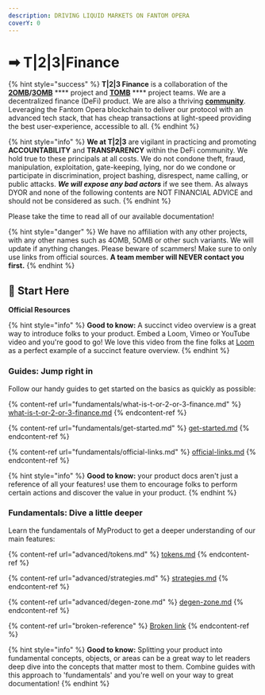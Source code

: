 ```yaml
---
description: DRIVING LIQUID MARKETS ON FANTOM OPERA
coverY: 0
---
```


# ➡ T|2|3|Finance

{% hint style="success" %}
**T|2|3 Finance** is a collaboration of the [**2OMB**](https://2omb.finance)**/**[**3OMB**](https://3omb.finance) **** project and [**TOMB**](https://tomb.finance) **** project teams. We are a decentralized finance (DeFi) product. We are also a thriving [**community**](https://discord.gg/fAMqw6vF).  Leveraging the Fantom Opera blockchain to deliver our protocol with an advanced tech stack, that has cheap transactions at light-speed providing the best user-experience, accessible to all.
{% endhint %}

{% hint style="info" %}
**We at T|2|3** are vigilant in practicing and promoting **ACCOUNTABILITY** and **TRANSPARENCY** within the DeFi community. We hold true to these principals at all costs. We do not condone theft, fraud, manipulation, exploitation, gate-keeping, lying, nor do we condone or participate in discrimination, project bashing, disrespect, name calling, or public attacks. _**We will expose any bad actors**_ if we see them. As always DYOR and none of the following contents are NOT FINANCIAL ADVICE and should not be considered as such. &#x20;
{% endhint %}

Please take the time to read all of our available documentation!

{% hint style="danger" %}
We have no affiliation with any other projects, with any other names such as 4OMB, 5OMB or other such variants. We will update if anything changes. Please beware of scammers!  Make sure to only use links from official sources. **A team member will NEVER contact you first.**
{% endhint %}

## :dart: Start Here

**Official Resources**

{% hint style="info" %}
**Good to know:** A succinct video overview is a great way to introduce folks to your product. Embed a Loom, Vimeo or YouTube video and you're good to go! We love this video from the fine folks at [Loom](https://loom.com) as a perfect example of a succinct feature overview.
{% endhint %}

### Guides: Jump right in

Follow our handy guides to get started on the basics as quickly as possible:

{% content-ref url="fundamentals/what-is-t-or-2-or-3-finance.md" %}
[what-is-t-or-2-or-3-finance.md](fundamentals/what-is-t-or-2-or-3-finance.md)
{% endcontent-ref %}

{% content-ref url="fundamentals/get-started.md" %}
[get-started.md](fundamentals/get-started.md)
{% endcontent-ref %}

{% content-ref url="fundamentals/official-links.md" %}
[official-links.md](fundamentals/official-links.md)
{% endcontent-ref %}

{% hint style="info" %}
**Good to know:** your product docs aren't just a reference of all your features! use them to encourage folks to perform certain actions and discover the value in your product.
{% endhint %}

### Fundamentals: Dive a little deeper

Learn the fundamentals of MyProduct to get a deeper understanding of our main features:

{% content-ref url="advanced/tokens.md" %}
[tokens.md](advanced/tokens.md)
{% endcontent-ref %}

{% content-ref url="advanced/strategies.md" %}
[strategies.md](advanced/strategies.md)
{% endcontent-ref %}

{% content-ref url="advanced/degen-zone.md" %}
[degen-zone.md](advanced/degen-zone.md)
{% endcontent-ref %}

{% content-ref url="broken-reference" %}
[Broken link](broken-reference)
{% endcontent-ref %}

{% hint style="info" %}
**Good to know:** Splitting your product into fundamental concepts, objects, or areas can be a great way to let readers deep dive into the concepts that matter most to them. Combine guides with this approach to 'fundamentals' and you're well on your way to great documentation!
{% endhint %}

